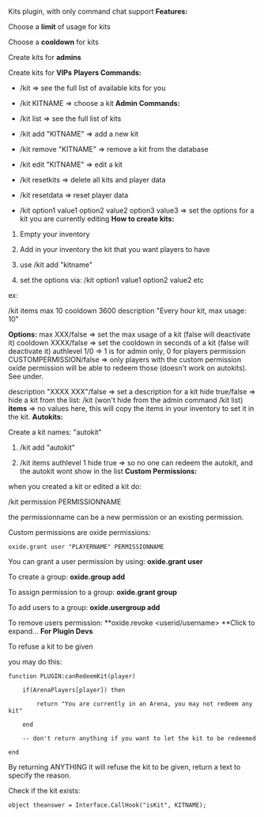 Kits plugin, with only command chat support
**Features:**

Choose a **limit** of usage for kits

Choose a **cooldown** for kits

Create kits for **admins**

Create kits for **VIPs**
**Players Commands:**

- /kit => see the full list of available kits for you

- /kit KITNAME => choose a kit
**Admin Commands:**

- /kit list => see the full list of kits

- /kit add "KITNAME" => add a new kit

- /kit remove "KITNAME" => remove a kit from the database

- /kit edit "KITNAME" => edit a kit

- /kit resetkits => delete all kits and player data

- /kit resetdata => reset player data

- /kit option1 value1 option2 value2 option3 value3 => set the options for a kit you are currently editing
**How to create kits:**

1) Empty your inventory

2) Add in your inventory the kit that you want players to have

3) use /kit add "kitname"

4) set the options via: /kit option1 value1 option2 value2 etc

ex:

/kit items max 10 cooldown 3600 description "Every hour kit, max usage: 10"

**Options:**
max XXX/false => set the max usage of a kit (false will deactivate it)
cooldown XXXX/false => set the cooldown in seconds of a kit (false will deactivate it)
authlevel 1/0 => 1 is for admin only, 0 for players
permission CUSTOMPERMISSION/false => only players with the custom permission oxide permission will be able to redeem those (doesn't work on autokits). See under.

description "XXXX XXX"/false => set a description for a kit
hide true/false => hide a kit from the list: /kit (won't hide from the admin command /kit list)
**items** => no values here, this will copy the items in your inventory to set it in the kit.
**Autokits:**

Create a kit names: "autokit"

1) /kit add "autokit"

2) /kit items authlevel 1 hide true => so no one can redeem the autokit, and the autokit wont show in the list
**Custom Permissions:**

when you created a kit or edited a kit do:

/kit permission PERMISSIONNAME

the permissionname can be a new permission or an existing permission.

Custom permissions are oxide permissions:

````
oxide.grant user "PLAYERNAME" PERMISSIONNAME
````

You can grant a user permission by using:
**oxide.grant user <username> <permission>**

To create a group:
**oxide.group add <groupname>**

To assign permission to a group:
**oxide.grant group <groupname> <permission>**

To add users to a group:
**oxide.usergroup add <username> <groupname>**

To remove users permission:
**oxide.revoke <userid/username> <group> <permission>**Click to expand...
**For Plugin Devs**

To refuse a kit to be given

you may do this:

````
function PLUGIN:canRedeemKit(player)

    if(ArenaPlayers[player]) then

        return "You are currently in an Arena, you may not redeem any kit"

    end

    -- don't return anything if you want to let the kit to be redeemed

end
````

By returning ANYTHING it will refuse the kit to be given, return a text to specify the reason.

Check if the kit exists:

````
object theanswer = Interface.CallHook("isKit", KITNAME);
````